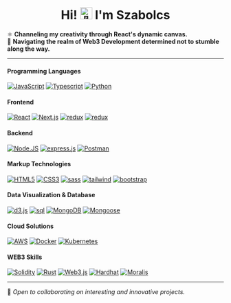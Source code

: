 <h1 align="center">Hi! <img src="https://gist.githubusercontent.com/arunprakashpj/48aa20057048b46c6f9ba9d114a8b76f/raw/69a9d496f651091a509ea8d9913c4aef5c419afb/Hi.gif" width="28px" alt="👋"> I'm Szabolcs</h1>

⚛️ **Channeling my creativity through React's dynamic canvas.**  
🦊 **Navigating the realm of Web3 Development determined not to stumble along the way.**

---

#### Programming Languages
<div class="container">
  <a href="https://github.com/szabolcsthedeveloper"><img src="https://img.shields.io/badge/javascript-black?style=for-the-badge&logo=javascript" alt="JavaScript"></a>
  <a href="https://github.com/szabolcsthedeveloper"><img src="https://img.shields.io/badge/typescript-black?style=for-the-badge&logo=typescript" alt="Typescript"></a>
  <a href="https://github.com/szabolcsthedeveloper"><img src="https://img.shields.io/badge/python-black?style=for-the-badge&logo=python" alt="Python"></a>
</div>

#### Frontend
<div class="container">
  <a href="https://github.com/szabolcsthedeveloper"><img src="https://img.shields.io/badge/react-black?style=for-the-badge&logo=react" alt="React"></a>
  <a href="https://github.com/szabolcsthedeveloper"><img src="https://img.shields.io/badge/next.js-black?style=for-the-badge&logo=next.js" alt="Next.js"></a>
  <a href="https://github.com/szabolcsthedeveloper"><img src="https://img.shields.io/badge/redux-black?style=for-the-badge&logo=redux" alt="redux"></a>
  <a href="https://github.com/szabolcsthedeveloper"><img src="https://img.shields.io/badge/shopify-black?style=for-the-badge&logo=shopify" alt="redux"></a>
</div>

#### Backend
<div class="container">
  <a href="https://github.com/szabolcsthedeveloper"><img src="https://img.shields.io/badge/Node.JS-black?style=for-the-badge&logo=node.js" alt="Node.JS"></a>
  <a href="https://github.com/szabolcsthedeveloper"><img src="https://img.shields.io/badge/express.js-black?style=for-the-badge&logo=express" alt="express.js"></a>
  <a href="https://github.com/szabolcsthedeveloper"><img src="https://img.shields.io/badge/postman-black?style=for-the-badge&logo=postman" alt="Postman"></a>
</div>

#### Markup Technologies
<div class="container">
  <a href="https://hub.docker.com/u/szabolcsthedeveloper"><img src="https://img.shields.io/badge/html5-black?style=for-the-badge&logo=html5" alt="HTML5"></a>
  <a href="https://hub.docker.com/u/szabolcsthedeveloper"><img src="https://img.shields.io/badge/css3-black?style=for-the-badge&logo=css3" alt="CSS3"></a>
  <a href="https://github.com/szabolcsthedeveloper"><img src="https://img.shields.io/badge/sass-black?style=for-the-badge&logo=sass" alt="sass"></a>
  <a href="https://github.com/szabolcsthedeveloper"><img src="https://img.shields.io/badge/tailwind-black?style=for-the-badge&logo=tailwindcss" alt="tailwind"></a>
  <a href="https://github.com/szabolcsthedeveloper"><img src="https://img.shields.io/badge/bootstrap-black?style=for-the-badge&logo=bootstrap" alt="bootstrap"></a>
</div>

#### Data Visualization & Database
<div class="container">
  <a href="https://github.com/szabolcsthedeveloper"><img src="https://img.shields.io/badge/d3.js-black?style=for-the-badge&logo=d3.js" alt="d3.js"></a>
  <a href="https://github.com/szabolcsthedeveloper"><img src="https://img.shields.io/badge/postgresql-black?style=for-the-badge&logo=postgresql" alt="sql"></a>
  <a href="https://github.com/szabolcsthedeveloper"><img src="https://img.shields.io/badge/MongoDB-black?style=for-the-badge&logo=mongodb" alt="MongoDB"></a>
  <a href="https://github.com/szabolcsthedeveloper"><img src="https://img.shields.io/badge/mongoose-black?style=for-the-badge&logo=mongoose" alt="Mongoose"></a>
</div>

#### Cloud Solutions
<div class="container">
  <a href="https://github.com/szabolcsthedeveloper"><img src="https://img.shields.io/badge/aws-black?style=for-the-badge&logo=amazon" alt="AWS"></a>
  <a href="https://github.com/szabolcsthedeveloper"><img src="https://img.shields.io/badge/docker-black?style=for-the-badge&logo=docker" alt="Docker"></a>
  <a href="https://github.com/szabolcsthedeveloper"><img src="https://img.shields.io/badge/kubernetes-black?style=for-the-badge&logo=kubernetes" alt="Kubernetes"></a>
</div>

#### WEB3 Skills
<div class="container">
  <a href="https://github.com/szabolcsthedeveloper"><img src="https://img.shields.io/badge/solidity-black?style=for-the-badge&logo=solidity" alt="Solidity"></a>
  <a href="https://github.com/szabolcsthedeveloper"><img src="https://img.shields.io/badge/Rust-black?style=for-the-badge&logo=rust" alt="Rust"></a>
  <a href="https://github.com/szabolcsthedeveloper"><img src="https://img.shields.io/badge/web3.js-black?style=for-the-badge&logo=web3.js" alt="Web3.js"></a>
  <a href="https://github.com/szabolcsthedeveloper"><img src="https://img.shields.io/badge/Hardhat-black?style=for-the-badge&logo=Hardhat" alt="Hardhat"></a>
  <a href="https://github.com/szabolcsthedeveloper"><img src="https://img.shields.io/badge/Moralis-black?style=for-the-badge&logo=Moralis" alt="Moralis"></a>
</div> 

---

🚀 _Open to collaborating on interesting and innovative projects._
